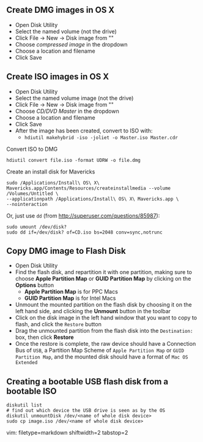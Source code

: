
## Create DMG images in OS X ##
- Open Disk Utility
- Select the named volume (not the drive)
- Click File -> New -> Disk image from "<named image>"
- Choose _compressed image_ in the dropdown
- Choose a location and filename
- Click Save

## Create ISO images in OS X ##
- Open Disk Utility
- Select the named volume image (not the drive)
- Click File -> New -> Disk image from "<named image>"
- Choose _CD/DVD Master_ in the dropdown
- Choose a location and filename
- Click Save
- After the image has been created, convert to ISO with:
  - `hdiutil makehybrid -iso -joliet -o Master.iso Master.cdr`

Convert ISO to DMG

    hdiutil convert file.iso -format UDRW -o file.dmg

Create an install disk for Mavericks

    sudo /Applications/Install\ OS\ X\ Mavericks.app/Contents/Resources/createinstallmedia --volume /Volumes/Untitled \
    --applicationpath /Applications/Install\ OS\ X\ Mavericks.app \
    --nointeraction

Or, just use `dd` (from http://superuser.com/questions/85987):

    sudo umount /dev/disk?
    sudo dd if=/dev/disk? of=CD.iso bs=2048 conv=sync,notrunc

## Copy DMG image to Flash Disk ##
- Open Disk Utility
- Find the flash disk, and repartition it with one partition, making sure to
  choose **Apple Partition Map** or **GUID Partition Map** by clicking on the
  **Options** button
  - **Apple Partition Map** is for PPC Macs
  - **GUID Partition Map** is for Intel Macs
- Unmount the mounted partition on the flash disk by choosing it on the left
  hand side, and clicking the **Unmount** button in the toolbar
- Click on the disk image in the left hand window that you want to copy to
  flash, and click the `Restore` button
- Drag the unmounted partition from the flash disk into the `Destination:`
  box, then click **Restore**
- Once the restore is complete, the raw device should have a Connection Bus of
  `USB`, a Partition Map Scheme of `Apple Partition Map` or `GUID Partition
  Map`, and the mounted disk should have a format of `Mac OS Extended`

## Creating a bootable USB flash disk from a bootable ISO ##

    diskutil list
    # find out which device the USB drive is seen as by the OS
    diskutil unmountDisk /dev/<name of whole disk device>
    sudo cp image.iso /dev/<name of whole disk device>

vim: filetype=markdown shiftwidth=2 tabstop=2
